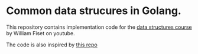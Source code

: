 # Common data strucures in Golang.

This repository contains implementation code for the [data structures course](https://www.youtube.com/watch?v=-Yn5DU0_-lw&list=PLDV1Zeh2NRsB6SWUrDFW2RmDotAfPbeHu&index=1) 
by William Fiset on youtube. 

The code is also inspired by [this repo](https://github.com/emirpasic/gods)
